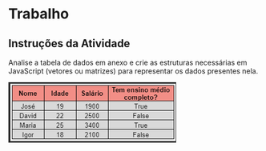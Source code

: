 # Trabalho

## Instruções da Atividade

Analise a tabela de dados em anexo e crie as estruturas necessárias em JavaScript (vetores ou matrizes) para representar os dados presentes nela.

<img src='https://github.com/marcelofox4/formacao-acelerada-em-programacao-softex/blob/main/02-javascript/m5-programacao-orientada-a-objetos/22-trabalho/matriz-vetor-m5/img/01-tabela-trabalho-22.png'>

